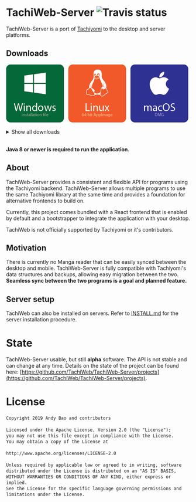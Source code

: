 # TachiWeb-Server ![Travis status](https://api.travis-ci.org/TachiWeb/TachiWeb-Server.svg?branch=develop)
TachiWeb-Server is a port of [Tachiyomi](https://github.com/inorichi/tachiyomi) to the desktop and server platforms.

## Downloads
[![Windows installer download](.github/Windows.png)](https://travis.nd.ax/TachiWeb/TachiWeb-Server/latest/natives/TachiWeb-win-Setup.exe)&nbsp;&nbsp;
[![Linux 64-bit AppImage download](.github/Linux.png)](https://travis.nd.ax/TachiWeb/TachiWeb-Server/latest/natives/TachiWeb-linux-x86_64.AppImage)&nbsp;&nbsp;
[![Mac DMG download](.github/macOS.png)](https://travis.nd.ax/TachiWeb/TachiWeb-Server/latest/natives/TachiWeb-mac.dmg)

<details>
  <summary>Show all downloads</summary>
  <p>
  
  | Windows | Linux | macOS | Server-only |
  | --- | --- | --- | --- |
  | [64-bit/32-bit installation file](https://travis.nd.ax/TachiWeb/TachiWeb-Server/latest/natives/TachiWeb-win-Setup.exe) | [32-bit AppImage](https://travis.nd.ax/TachiWeb/TachiWeb-Server/latest/natives/TachiWeb-linux-i386.AppImage) | [DMG image](https://travis.nd.ax/TachiWeb/TachiWeb-Server/latest/natives/TachiWeb-mac.dmg) | [Executable JAR](https://travis.nd.ax/TachiWeb/TachiWeb-Server/latest/server.jar) |
  | [32-bit portable zip archive](https://travis.nd.ax/TachiWeb/TachiWeb-Server/latest/natives/TachiWeb-win32-portable.zip) | [64-bit AppImage](https://travis.nd.ax/TachiWeb/TachiWeb-Server/latest/natives/TachiWeb-linux-x86_64.AppImage) | [zip archive](https://travis.nd.ax/TachiWeb/TachiWeb-Server/latest/natives/TachiWeb-mac.zip) |
  | [64-bit portable zip archive](https://travis.nd.ax/TachiWeb/TachiWeb-Server/latest/natives/TachiWeb-win64-portable.zip) | [64-bit .pacman package](https://travis.nd.ax/TachiWeb/TachiWeb-Server/latest/natives/TachiWeb-linux-x64.pacman) | |
  |  | [32-bit .tar.gz archive](https://travis.nd.ax/TachiWeb/TachiWeb-Server/latest/natives/TachiWeb-linux-ia32.tar.gz) | |
  |  | [64-bit .tar.gz archive](https://travis.nd.ax/TachiWeb/TachiWeb-Server/latest/natives/TachiWeb-linux-x64.tar.gz) | |
  
  [Older builds](https://travis.nd.ax/TachiWeb/TachiWeb-Server/)
  
  </p>
</details>

<br>

**Java 8 or newer is required to run the application.**

## About
TachiWeb-Server provides a consistent and flexible API for programs using the Tachiyomi backend.
TachiWeb-Server allows multiple programs to use the same Tachiyomi library at the same time and provides a foundation for alternative frontends to build on.

Currently, this project comes bundled with a React frontend that is enabled by default and a bootstrapper to integrate the application with your desktop.

TachiWeb is not officially supported by Tachiyomi or it's contributors.

## Motivation
There is currently no Manga reader that can be easily synced between the desktop and mobile.
TachiWeb-Server is fully compatible with Tachiyomi's data structures and backups, allowing easy migration between the two.
**Seamless sync between the two programs is a goal and planned feature.**

## Server setup
TachiWeb can also be installed on servers. Refer to [INSTALL.md](https://github.com/TachiWeb/TachiWeb-Server/blob/master/INSTALL.md) for the server installation procedure.

# State
TachiWeb-Server usable, but still **alpha** software.
The API is not stable and can change at any time.
Details on the state of the project can be found here: [https://github.com/TachiWeb/TachiWeb-Server/projects](https://github.com/TachiWeb/TachiWeb-Server/projects).

# License
```
Copyright 2019 Andy Bao and contributors

Licensed under the Apache License, Version 2.0 (the "License");
you may not use this file except in compliance with the License.
You may obtain a copy of the License at

http://www.apache.org/licenses/LICENSE-2.0

Unless required by applicable law or agreed to in writing, software
distributed under the License is distributed on an "AS IS" BASIS,
WITHOUT WARRANTIES OR CONDITIONS OF ANY KIND, either express or implied.
See the License for the specific language governing permissions and
limitations under the License.
```

